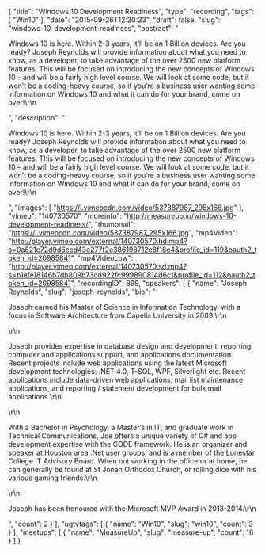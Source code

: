 {
  "title": "Windows 10 Development Readiness",
  "type": "recording",
  "tags": [
    "Win10"
  ],
  "date": "2015-09-26T12:20:23",
  "draft": false,
  "slug": "windows-10-development-readiness",
  "abstract": "<p>Windows 10 is here. Within 2-3 years, it’ll be on 1 Billion devices. Are you ready? Joseph Reynolds will provide information about what you need to know, as a developer, to take advantage of the over 2500 new platform features. This will be focused on introducing the new concepts of Windows 10 – and will be a fairly high level course. We will look at some code, but it won’t be a coding-heavy course, so if you’re a business user wanting some information on Windows 10 and what it can do for your brand, come on over!\r\n</p>",
  "description": "<p>Windows 10 is here. Within 2-3 years, it’ll be on 1 Billion devices. Are you ready? Joseph Reynolds will provide information about what you need to know, as a developer, to take advantage of the over 2500 new platform features. This will be focused on introducing the new concepts of Windows 10 – and will be a fairly high level course. We will look at some code, but it won’t be a coding-heavy course, so if you’re a business user wanting some information on Windows 10 and what it can do for your brand, come on over!\r\n</p>",
  "images": [
    "https://i.vimeocdn.com/video/537387987_295x166.jpg"
  ],
  "vimeo": "140730570",
  "moreinfo": "http://measureup.io/windows-10-development-readiness/",
  "thumbnail": "https://i.vimeocdn.com/video/537387987_295x166.jpg",
  "mp4Video": "http://player.vimeo.com/external/140730570.hd.mp4?s=0a621e72d9d6ccd43c277f2e386198712e8f18e4&profile_id=119&oauth2_token_id=20985841",
  "mp4VideoLow": "http://player.vimeo.com/external/140730570.sd.mp4?s=b1efe18146b7db809b73cd922fc999890814d6c1&profile_id=112&oauth2_token_id=20985841",
  "recordingID": 899,
  "speakers": [
    {
      "name": "Joseph Reynolds",
      "slug": "joseph-reynolds",
      "bio": "<p>Joseph earned his Master of Science in Information Technology, with a focus in Software Architecture from Capella University in 2009.\r\n</p>\r\n<p>Joseph provides expertise in database design and development, reporting, computer and applications support, and applications documentation. Recent projects include web applications using the latest Microsoft development technologies: .NET 4.0, T-SQL, WPF, Silverlight etc. Recent applications include data-driven web applications, mail list maintenance applications, and reporting / statement development for bulk mail applications.\r\n</p>\r\n<p>With a Bachelor in Psychology, a Master’s in IT, and graduate work in Technical Communications, Joe offers a unique variety of C# and app development expertise with the CODE framework. He is an organizer and speaker at Houston area .Net user groups, and is a member of the Lonestar College IT Advisory Board.  When not working in the office or at home, he can generally be found at St Jonah Orthodox Church, or rolling dice with his various gaming friends.\r\n</p>\r\n<p>Joseph has been honoured with the Microsoft MVP Award in 2013-2014.\r\n</p>",
      "count": 2
    }
  ],
  "ugtvtags": [
    {
      "name": "Win10",
      "slug": "win10",
      "count": 3
    }
  ],
  "meetups": [
    {
      "name": "MeasureUp",
      "slug": "measure-up",
      "count": 16
    }
  ]
}